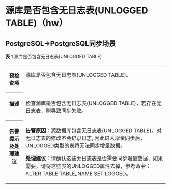 # 源库是否包含无日志表\(UNLOGGED TABLE\)（hw）<a name="drs_11_0112"></a>

## PostgreSQL-\>PostgreSQL同步场景<a name="section14404223174716"></a>

**表 1**  源库是否包含无日志表\(UNLOGGED TABLE\)

<a name="table1286312219628"></a>
<table><tbody><tr id="row1333815319628"><th class="firstcol" valign="top" width="11%" id="mcps1.2.3.1.1"><p id="p16418526191940"><a name="p16418526191940"></a><a name="p16418526191940"></a><strong id="b13549013191940"><a name="b13549013191940"></a><a name="b13549013191940"></a>预检查项</strong></p>
</th>
<td class="cellrowborder" valign="top" width="89%" headers="mcps1.2.3.1.1 "><p id="p59157410191053"><a name="p59157410191053"></a><a name="p59157410191053"></a>源库是否包含无日志表(UNLOGGED TABLE)。</p>
</td>
</tr>
<tr id="row59198819628"><th class="firstcol" valign="top" width="11%" id="mcps1.2.3.2.1"><p id="p12227812191940"><a name="p12227812191940"></a><a name="p12227812191940"></a><strong id="b42941445191940"><a name="b42941445191940"></a><a name="b42941445191940"></a>描述</strong></p>
</th>
<td class="cellrowborder" valign="top" width="89%" headers="mcps1.2.3.2.1 "><p id="p2174934014558"><a name="p2174934014558"></a><a name="p2174934014558"></a>检查源库是否包含无日志表(UNLOGGED TABLE)，若存在无日志表，则导致同步失败。</p>
</td>
</tr>
<tr id="row5971331319628"><th class="firstcol" valign="top" width="11%" id="mcps1.2.3.3.1"><p id="p31582987191940"><a name="p31582987191940"></a><a name="p31582987191940"></a><strong id="b15811431191940"><a name="b15811431191940"></a><a name="b15811431191940"></a>告警提示及<strong id="b117671048113514"><a name="b117671048113514"></a><a name="b117671048113514"></a>处理建议</strong></strong></p>
</th>
<td class="cellrowborder" valign="top" width="89%" headers="mcps1.2.3.3.1 "><p id="p7398373485"><a name="p7398373485"></a><a name="p7398373485"></a><strong id="b2039037134818"><a name="b2039037134818"></a><a name="b2039037134818"></a>告警原因</strong>：源数据库包含无日志表(UNLOGGED TABLE)，对无日志表的修改不会记录日志, 因此进入增量同步后，UNLOGGED类型的表将无法同步增量数据。</p>
<p id="p97203281380"><a name="p97203281380"></a><a name="p97203281380"></a><strong id="b17206281884"><a name="b17206281884"></a><a name="b17206281884"></a>处理建议</strong>：请确认这些无日志表是否需要同步增量数据，如果需要，请将这些表的UNLOGGED属性去掉，参考命令：ALTER TABLE TABLE_NAME SET LOGGED。</p>
</td>
</tr>
</tbody>
</table>

